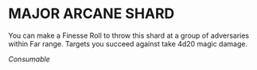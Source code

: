 ﻿# MAJOR ARCANE SHARD

You can make a Finesse Roll to throw this shard at a group of adversaries within Far range. Targets you succeed against take 4d20 magic damage.

*Consumable*
